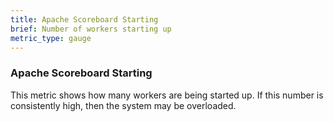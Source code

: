 ```yaml
---
title: Apache Scoreboard Starting
brief: Number of workers starting up
metric_type: gauge
---
```

### Apache Scoreboard Starting

This metric shows how many workers are being started up.  If this number is consistently high, then the system may be overloaded.
